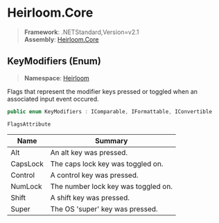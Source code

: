 # Heirloom.Core

> **Framework**: .NETStandard,Version=v2.1  
> **Assembly**: [Heirloom.Core][0]

## KeyModifiers (Enum)

> **Namespace**: [Heirloom][0]

Flags that represent the modifier keys pressed or toggled when an associated input event occured.

```cs
public enum KeyModifiers : IComparable, IFormattable, IConvertible
```

`FlagsAttribute`

| Name     | Summary                             |
|----------|-------------------------------------|
| Alt      | An alt key was pressed.             |
| CapsLock | The caps lock key was toggled on.   |
| Control  | A control key was pressed.          |
| NumLock  | The number lock key was toggled on. |
| Shift    | A shift key was pressed.            |
| Super    | The OS 'super' key was pressed.     |

[0]: ../../Heirloom.Core.md

